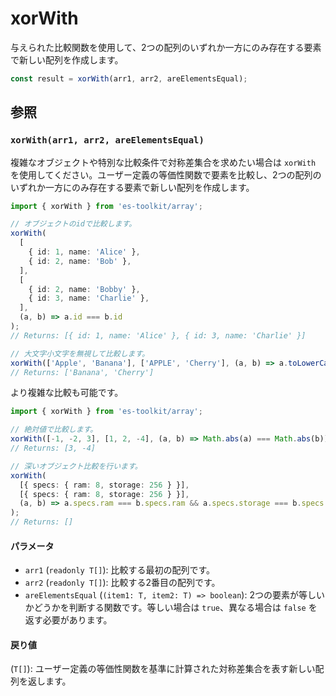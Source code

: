 # xorWith

与えられた比較関数を使用して、2つの配列のいずれか一方にのみ存在する要素で新しい配列を作成します。

```typescript
const result = xorWith(arr1, arr2, areElementsEqual);
```

## 参照

### `xorWith(arr1, arr2, areElementsEqual)`

複雑なオブジェクトや特別な比較条件で対称差集合を求めたい場合は `xorWith` を使用してください。ユーザー定義の等価性関数で要素を比較し、2つの配列のいずれか一方にのみ存在する要素で新しい配列を作成します。

```typescript
import { xorWith } from 'es-toolkit/array';

// オブジェクトのidで比較します。
xorWith(
  [
    { id: 1, name: 'Alice' },
    { id: 2, name: 'Bob' },
  ],
  [
    { id: 2, name: 'Bobby' },
    { id: 3, name: 'Charlie' },
  ],
  (a, b) => a.id === b.id
);
// Returns: [{ id: 1, name: 'Alice' }, { id: 3, name: 'Charlie' }]

// 大文字小文字を無視して比較します。
xorWith(['Apple', 'Banana'], ['APPLE', 'Cherry'], (a, b) => a.toLowerCase() === b.toLowerCase());
// Returns: ['Banana', 'Cherry']
```

より複雑な比較も可能です。

```typescript
import { xorWith } from 'es-toolkit/array';

// 絶対値で比較します。
xorWith([-1, -2, 3], [1, 2, -4], (a, b) => Math.abs(a) === Math.abs(b));
// Returns: [3, -4]

// 深いオブジェクト比較を行います。
xorWith(
  [{ specs: { ram: 8, storage: 256 } }],
  [{ specs: { ram: 8, storage: 256 } }],
  (a, b) => a.specs.ram === b.specs.ram && a.specs.storage === b.specs.storage
);
// Returns: []
```

#### パラメータ

- `arr1` (`readonly T[]`): 比較する最初の配列です。
- `arr2` (`readonly T[]`): 比較する2番目の配列です。
- `areElementsEqual` (`(item1: T, item2: T) => boolean`): 2つの要素が等しいかどうかを判断する関数です。等しい場合は `true`、異なる場合は `false` を返す必要があります。

#### 戻り値

(`T[]`): ユーザー定義の等価性関数を基準に計算された対称差集合を表す新しい配列を返します。
